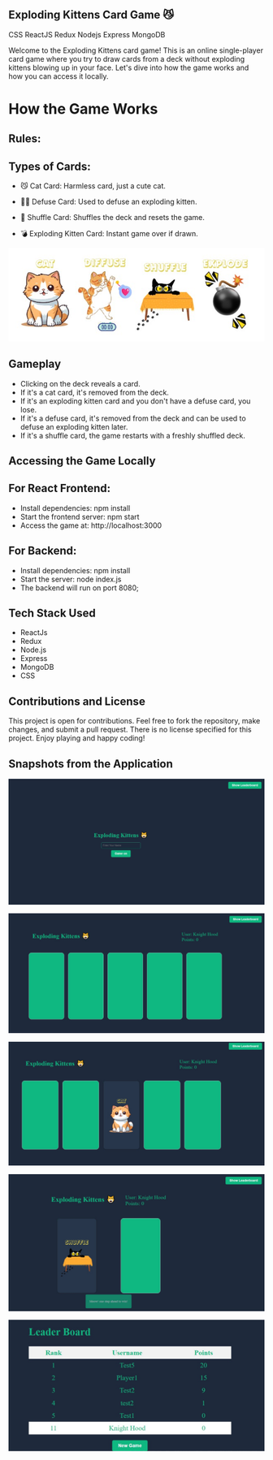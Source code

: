 ## Exploding Kittens Card Game 😼
CSS ReactJS Redux Nodejs Express MongoDB 

Welcome to the Exploding Kittens card game! This is an online single-player card game where you try to draw cards from a deck without exploding kittens blowing up in your face. Let's dive into how the game works and how you can access it locally.

# How the Game Works
## Rules:
## Types of Cards:

- 😼 Cat Card: Harmless card, just a cute cat.

- 🙅‍♂️ Defuse Card: Used to defuse an exploding kitten.

- 🔀 Shuffle Card: Shuffles the deck and resets the game.

- 💣 Exploding Kitten Card: Instant game over if drawn.

![cat1](https://github.com/Imesunny/Exploding_Kittens/blob/main/Screenshots/cats.jpeg?raw=true)
 
 ## Gameplay
- Clicking on the deck reveals a card.
- If it's a cat card, it's removed from the deck.
- If it's an exploding kitten card and you don't have a defuse card, you lose.
- If it's a defuse card, it's removed from the deck and can be used to defuse an exploding kitten later.
- If it's a shuffle card, the game restarts with a freshly shuffled deck.

## Accessing the Game Locally

## For React Frontend:
- Install dependencies: npm install
- Start the frontend server: npm start
- Access the game at: http://localhost:3000

## For Backend:
- Install dependencies: npm install
- Start the server: node index.js
- The backend will run on port 8080;

## Tech Stack Used
- ReactJs
- Redux
- Node.js
- Express
- MongoDB
- CSS

## Contributions and License
This project is open for contributions. Feel free to fork the repository, make changes, and submit a pull request. There is no license specified for this project. Enjoy playing and happy coding!

## Snapshots from the Application

![Front](https://github.com/Imesunny/Exploding_Kittens/blob/main/Screenshots/Front.jpeg?raw=true)

![GameUI](https://github.com/Imesunny/Exploding_Kittens/blob/main/Screenshots/GameUI.jpeg?raw=true)

![GameUI2](https://github.com/Imesunny/Exploding_Kittens/blob/main/Screenshots/GameUI2.jpeg?raw=true)

![GameUI3](https://github.com/Imesunny/Exploding_Kittens/blob/main/Screenshots/GameUI3.jpeg?raw=true)

![LeaderBoard](https://github.com/Imesunny/Exploding_Kittens/blob/main/Screenshots/LeaderBoard.jpeg?raw=true)




 
 